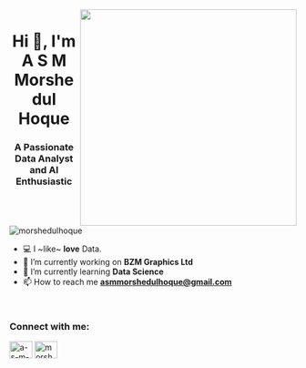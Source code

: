 <img align="right" width="380px" src="https://camo.githubusercontent.com/e20822b4282c07ffd010cd05f855a6561d3b62358ca9e607e4901288dd748fcb/68747470733a2f2f63646e2e6472696262626c652e636f6d2f75736572732f323133313939332f73637265656e73686f74732f343934383733362f74686f75676874776f726b732d6769665f6472696262626c652e676966" />

<h1 align="center">Hi 👋, I'm A S M Morshedul Hoque</h1>
<h3 align="center">A Passionate Data Analyst and AI Enthusiastic</h3>

<br>

<p align="left"> 
  <img src="https://komarev.com/ghpvc/?username=morshedulhoque&label=Profile%20views&color=0e75b6&style=flat" alt="morshedulhoque" />
</p>

- 💻 I ~like~ **love** Data.
- 🔭 I’m currently working on **BZM Graphics Ltd**
- 🌱 I’m currently learning **Data Science**
- 📫 How to reach me **asmmorshedulhoque@gmail.com**
<br>

<h3 align="left">Connect with me:</h3>
<p align="left">
<a href="https://linkedin.com/in/a-s-m-morshedul-hoque" target="blank"><img align="center" src="https://raw.githubusercontent.com/rahuldkjain/github-profile-readme-generator/master/src/images/icons/Social/linked-in-alt.svg" alt="a-s-m-morshedul-hoque" height="30" width="40" /></a>
<a href="https://www.leetcode.com/morshedulhoque/" target="blank"><img align="center" src="https://raw.githubusercontent.com/rahuldkjain/github-profile-readme-generator/master/src/images/icons/Social/leet-code.svg" alt="morshedulhoque/" height="30" width="40" /></a>
</p>

